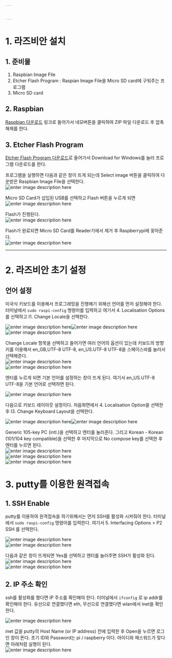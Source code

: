 ```yaml
---


---
```


<h1 id="라즈비안-설치">1. 라즈비안 설치</h1>
<h2 id="준비물">1. 준비물</h2>
<ol>
<li>Raspbian Image File</li>
<li>Etcher Flash Program : Raspian Image File을 Micro SD card에 구워주는 프로그램</li>
<li>Micro SD card</li>
</ol>
<h2 id="raspbian">2. Raspbian</h2>
<p><a href="https://www.raspberrypi.org/downloads/raspbian/">Raspbian 다운로드</a> 링크로 들어가서  네모버튼을 클릭하여 ZIP 파일 다운로드 후 압축 해제를 한다.<img src="https://t1.daumcdn.net/cfile/tistory/99F5B94A5CC5672D23" alt=""></p>
<h2 id="etcher-flash-program">3. Etcher Flash Program</h2>
<p><a href="https://www.balena.io/etcher/">Etcher Flash Program 다운로드</a>로 들어가서 Download for Windows를 눌러 프로그램 다운로드를 한다.</p>
<p>프로그램을 실행하면 다음과 같은 창이 뜨게 되는데 Select image 버튼을 클릭하여 다운받은 Raspbian Image File을 선택한다.<br>
<img src="https://lh3.googleusercontent.com/OJrmiay_Bg-pS5ndXuOxJLts66m-MrHnzg6fQ2WEeIM3m41VutFE8tzUEVT40GbQm8ePhHD1MDfu" alt="enter image description here"></p>
<p>Micro SD Card가 삽입된 USB를 선택하고 Flash 버튼을 누르게 되면<br>
<img src="https://lh3.googleusercontent.com/VbEAJaGesbnbb5zG0Tk_chEsrQpDrv8uHoDjCeTLBojoE_xyPhedbYlw34aaoKW2fXLnRitMxjPH" alt="enter image description here"></p>
<p>Flash가 진행된다.<br>
<img src="https://lh3.googleusercontent.com/zAAQSRIuLnmPF-IJaRYPdaGjNHEIF2_5AvJNOkSQM7Xps8dmSje9Hp_4fTya2T9rUnvbfReia5-5" alt="enter image description here"></p>
<p>Flash가 완료되면 Micro SD Card를 Reader기에서 제거 후 Raspberrypi에 꽂아준다.<br>
<img src="https://lh3.googleusercontent.com/MLg-wpzbFG_BAHkuUWAmZfl5LFu8VWzEMnRshCcKA7JnINuM853s5oSovFvFFGVLad4NshaKZc5h" alt="enter image description here"></p>
<hr>
<h1 id="라즈비안-초기-설정">2. 라즈비안 초기 설정</h1>
<h2 id="언어-설정">언어 설정</h2>
<p>미국식 키보드를 이용해서 프로그래밍을 진행해기 위해선 언어를 먼저 설정해야 한다.  터미널에서 <code>sudo raspi-config</code>  명령어를 입력하고 여기서 4. Localisation Options를 선택하고 I1. Change Locale을 선택한다.</p>
<p><img src="https://lh3.googleusercontent.com/jf6NaNrnQz9V4mYSeHJSjWK40GugmB3xlclWZKfUV_h2_iCF8fs4b-fxwO4z0S6g5JFfBmc8P7en" alt="enter image description here"><img src="https://lh3.googleusercontent.com/XfPfOMYrP7adrWn8EAeDBpDaoVAa0qfOaBS3ZS8nvxNUBMM7rTcEmvdCotLz2NzTIF2CLF-FVln1" alt="enter image description here"><img src="https://lh3.googleusercontent.com/gT6ooJcsZuhneDBzonew2sxjV4FhNnrLTQPI58wt6ZmjwSXOprZbz-GkvdQXAgvZZ2FIy-xTrfif" alt="enter image description here"></p>
<p>Change Locale 항목을 선택하고 들어가면 여러 언어의 옵션이 있는데 키보드의 방향키를 이용해서 en_GB,UTF-8 UTF-8, en_US.UTF-8 UTF-8을 스페이스바를 눌러서 선택해준다.<br>
<img src="https://lh3.googleusercontent.com/16M1nwsvLevI_Aokd5qw8vlk8BhCX9bhgwZ0jKliTB7SB8BE7X1FrSUz6ZDOuCMJ7hm56e-7MlpA" alt="enter image description here"><br>
<img src="https://lh3.googleusercontent.com/jsVu2IFNRHwoQz8aQLf7sDbBHuSqIe_8O2_CbkqMARf_fTw1MhWJuMiBSlP0fuvFxG1-g4Mkccc5" alt="enter image description here"></p>
<p>엔터를 누르게 되면 기본 언어를 설정하는 창이 뜨게 된다. 여기서 en_US.UTF-8 UTF-8을 기본 언어로 선택하면 된다.</p>
<p><img src="https://lh3.googleusercontent.com/ejXmuQrlp9kXu7UBV4Dc_Y-A1Ijlp8-lfpO7NBkqIGwmSptUU1baY1uSFreU8vXza_kra_l2wTk5" alt="enter image description here"></p>
<p>다음으로 키보드 레이아웃 설정이다.  처음화면에서 4. Localisation Option을 선택한 후 I3. Change Keyboard Layout을 선택한다.</p>
<p><img src="https://lh3.googleusercontent.com/XfPfOMYrP7adrWn8EAeDBpDaoVAa0qfOaBS3ZS8nvxNUBMM7rTcEmvdCotLz2NzTIF2CLF-FVln1" alt="enter image description here"><img src="https://lh3.googleusercontent.com/yW1cYpHzW3BrCbHk3Ej5HVjJb_WUubT2mUVqq5v8nv5Ct39Qu1nhi-2CUpMrjUkyCTaBNmsiwJy2" alt="enter image description here"></p>
<p>Generic 105-key PC (intl.)을 선택하고 엔터를 눌러준다. 그리고 Korean - Korean (101/104 key compatible)을 선택한 후 마지막으로 No compose key를 선택한 후 엔터를 누르면 된다.<br>
<img src="https://lh3.googleusercontent.com/ZVifZ0x3lm3IprZf7Citwuy7Jef8vj4FYxD8yj-N1poVRDvrgg0gUFJRGhISwzl2HimJslxNiIBH" alt="enter image description here"><br>
<img src="https://lh3.googleusercontent.com/GOqlJStk3Pe_-ZuWyXmZLOl27rAG_rGJJAeEwNRSJDRVqxxOd4X_2SNsYGNU4vz5RAg2g6nCl5Zj" alt="enter image description here"><br>
<img src="https://lh3.googleusercontent.com/Dlhynn5WbenrfZZliyLu4PKw4xE_IeujIhfos032POXj_elx9A1jNXgj-PAM2zmSfwDltlpAQDvi" alt="enter image description here"></p>
<h1 id="putty를-이용한-원격접속">3. putty를 이용한 원격접속</h1>
<h2 id="ssh-enable">1. SSH Enable</h2>
<p>putty를 이용하여 원격접속을 하기위해서는 먼저 SSH를 활성화 시켜줘야 한다. 터미널에서 <code>sudo raspi-config</code> 명령어를 입력한다. 여기서 5. Interfacing Options &gt; P2 SSH 를 선택한다.</p>
<p><img src="https://lh3.googleusercontent.com/SJTPs2tVLIfv9bVLgGdoILUZCrR-sYzmtvg6lYvpW39LIRgFHX06e9onA8-V-2pgFmoSEvMvzZBb" alt="enter image description here"><br>
<img src="https://lh3.googleusercontent.com/M9h2WbNABtGxh2SdSwGTmFuZ3ZschxtcnwbQAHvjuG65ptL7GyLYCV4S_RxkbKhy_a-fX22VnNqp" alt="enter image description here"></p>
<p>다음과 같은 창이 뜨게되면 Yes를 선택하고 엔터를 눌러주면 SSH가 활성화 된다.<br>
<img src="https://lh3.googleusercontent.com/B3tV66S6zyUZOmSRvAbo0KP12FbuVApuMUIMUgnwSXHbxVJ9sqLNS6OFSvJxVPvmnBhcoThtB6ue" alt="enter image description here"><br>
<img src="https://lh3.googleusercontent.com/FoVQaJ02u76ft6UxEsVkYizb5shGTTiI7aUBLnFoLGrMM2m8qWjZHwy9C_FWtcvoytV3OhiFXJ7e" alt="enter image description here"></p>
<h2 id="ip-주소-확인">2. IP 주소 확인</h2>
<p>ssh를 활성화를 했다면 IP 주소를 확인해야 한다. 터미널에서 <code>ifconfig</code> 로 ip addr를 확인해야 한다. 유선으로 연결했다면 eth, 무선으로 연결했다면 wlan에서 inet을 확인한다.</p>
<p><img src="https://lh3.googleusercontent.com/eg08NMFsTG3FBrJ5cbUp8z9nnVQ3N7ARzeK1u2ZC8NEMvYIjtsYX3jbPmMZ8gb9BhF-BmN98YYHm" alt="enter image description here"></p>
<p>inet 값을 putty의 Host Name (or IP address) 칸에 입력한 후 Open을 누르면 로그인 창이 뜬다. 초기 ID와 Password는 pi / raspberry 이다. 아이디와 패스워드가 맞다면 아래처럼 실행이 된다.<br>
<img src="https://lh3.googleusercontent.com/1k_mYhgaWKOfHSbIMc8Ylt4d-sM4iMl31vOv1_H_G-bWafIGhGLttapkKaq_hPqlQdTR1NUyVac8" alt="enter image description here"><br>
<img src="https://lh3.googleusercontent.com/tCsRp2qNhb2_jAbGBRu3R7QihR7MmcCLj-J_FCM_iCogXZJRq7Pn4ROBxUdiWAA3eylWCzybFh6c" alt=""><br>
<img src="https://lh3.googleusercontent.com/nFFNv6gPusc6xm20a9aQowCD-wYJ3dRJjf5SUbYFoLqPpn860Oufv721BeivlIPSs5iC6R_pJfc2" alt=""></p>

